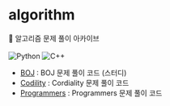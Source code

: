 # algorithm

🤖 알고리즘 문제 풀이 아카이브
</br> </br>
![Python](https://img.shields.io/badge/Python-3776AB.svg?&style=for-the-badge&logo=Python&logoColor=white)
![C++](https://img.shields.io/badge/cplusplus-00599C.svg?&style=for-the-badge&logo=cplusplus&logoColor=white)

* [BOJ][BOJ_Repo_Link] : BOJ 문제 풀이 코드 (스터디)
* [Codility][Codility_Repo_Link] : Cordiality 문제 풀이 코드
* [Programmers][Programmers_Repo_Link] : Programmers 문제 풀이 코드

[BOJ_Repo_Link]: https://github.com/yedajeong/algorithm_study
[Codility_Repo_Link]: https://github.com/yedajeong/algorithm/tree/main/codility
[Programmers_Repo_Link]: https://github.com/yedajeong/algorithm/tree/main/programmers
